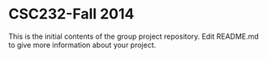 CSC232-Fall 2014
==================

This is the initial contents of the group project repository.
Edit README.md to give more information about your project.
